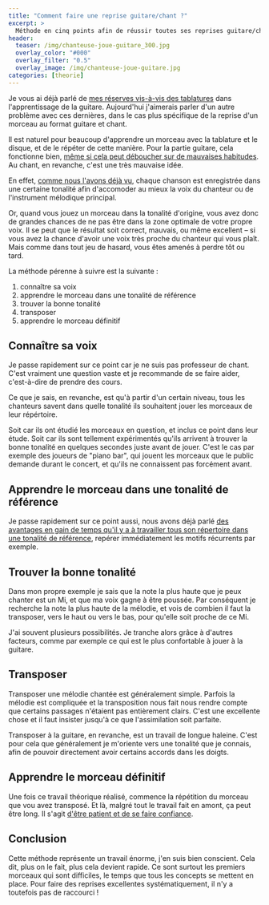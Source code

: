 ```yaml
---
title: "Comment faire une reprise guitare/chant ?"
excerpt: >
  Méthode en cinq points afin de réussir toutes ses reprises guitare/chant.
header:
  teaser: /img/chanteuse-joue-guitare_300.jpg
  overlay_color: "#000"
  overlay_filter: "0.5"
  overlay_image: /img/chanteuse-joue-guitare.jpg
categories: [theorie]
---
```


Je vous ai déjà parlé de [mes réserves vis-à-vis des tablatures][tablatures] 
dans l'apprentissage de la guitare. Aujourd'hui j'aimerais parler d'un autre 
problème avec ces dernières, dans le cas plus spécifique de la reprise d'un 
morceau au format guitare et chant.

Il est naturel pour beaucoup d'apprendre un morceau avec la tablature et le 
disque, et de le répéter de cette manière. Pour la partie guitare, cela 
fonctionne bien, [même si cela peut déboucher sur de mauvaises 
habitudes][autodidactes]. Au chant, en revanche, c'est une très mauvaise idée.

En effet, [comme nous l'avons déjà vu][tonalites], chaque chanson est 
enregistrée dans une certaine tonalité afin d'accomoder au mieux la voix du 
chanteur ou de l'instrument mélodique principal.

Or, quand vous jouez un morceau dans la tonalité d'origine, vous avez donc de 
grandes chances de ne pas être dans la zone optimale de votre propre voix. Il 
se peut que le résultat soit correct, mauvais, ou même excellent – si vous avez 
la chance d'avoir une voix très proche du chanteur qui vous plaît. Mais comme 
dans tout jeu de hasard, vous êtes amenés à perdre tôt ou tard.

La méthode pérenne à suivre est la suivante :

1. connaître sa voix
2. apprendre le morceau dans une tonalité de référence
3. trouver la bonne tonalité
4. transposer
5. apprendre le morceau définitif

## Connaître sa voix

Je passe rapidement sur ce point car je ne suis pas professeur de chant. C'est 
vraiment une question vaste et je recommande de se faire aider, c'est-à-dire de 
prendre des cours.

Ce que je sais, en revanche, est qu'à partir d'un certain niveau, tous les 
chanteurs savent dans quelle tonalité ils souhaitent jouer les morceaux de leur 
répértoire.

Soit car ils ont étudié les morceaux en question, et inclus ce point dans leur 
étude. Soit car ils sont tellement expérimentés qu'ils arrivent à trouver la 
bonne tonalité en quelques secondes juste avant de jouer. C'est le cas par 
exemple des joueurs de "piano bar", qui jouent les morceaux que le public 
demande durant le concert, et qu'ils ne connaissent pas forcément avant.

## Apprendre le morceau dans une tonalité de référence

Je passe rapidement sur ce point aussi, nous avons déjà parlé [des avantages en 
gain de temps qu'il y a à travailler tous son répertoire dans une tonalité de 
référence][oreille], repérer immédiatement les motifs récurrents par exemple.

## Trouver la bonne tonalité

Dans mon propre exemple je sais que la note la plus haute que je peux chanter 
est un Mi, et que ma voix gagne à être poussée. Par conséquent je recherche la 
note la plus haute de la mélodie, et vois de combien il faut la transposer, 
vers le haut ou vers le bas, pour qu'elle soit proche de ce Mi.

J'ai souvent plusieurs possibilités. Je tranche alors grâce à d'autres 
facteurs, comme par exemple ce qui est le plus confortable à jouer à la 
guitare.

## Transposer

Transposer une mélodie chantée est généralement simple. Parfois la mélodie est 
compliquée et la transposition nous fait nous rendre compte que certains 
passages n'étaient pas entièrement clairs. C'est une excellente chose et il 
faut insister jusqu'à ce que l'assimilation soit parfaite.

Transposer à la guitare, en revanche, est un travail de longue haleine. C'est 
pour cela que généralement je m'oriente vers une tonalité que je connais, afin 
de pouvoir directement avoir certains accords dans les doigts.

## Apprendre le morceau définitif

Une fois ce travail théorique réalisé, commence la répétition du morceau que 
vou avez transposé. Et là, malgré tout le travail fait en amont, ça peut être 
long. Il s'agit [d'être patient et de se faire confiance][attitude].

## Conclusion

Cette méthode représente un travail énorme, j'en suis bien conscient. Cela dit, 
plus on le fait, plus cela devient rapide. Ce sont surtout les premiers 
morceaux qui sont difficiles, le temps que tous les concepts se mettent en 
place. Pour faire des reprises excellentes systématiquement, il n'y a toutefois 
pas de raccourci !

[tablatures]:/pourquoi-les-tablatures-sont-une-mauvaise-methode/
[autodidactes]:/les-meilleurs-exercices-pour-autodidactes/
[tonalites]:/comprendre-les-tonalites/
[oreille]:/jouer-a-l-oreille/
[attitude]:/attitude/
